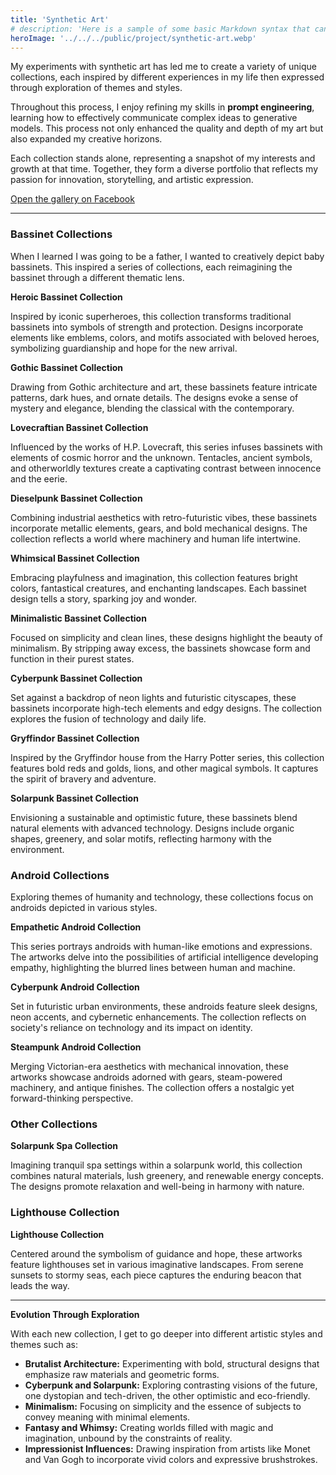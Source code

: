 ```yaml
---
title: 'Synthetic Art'
# description: 'Here is a sample of some basic Markdown syntax that can be used when writing Markdown content in Astro.'
heroImage: '../../../public/project/synthetic-art.webp'
---
```


My experiments with synthetic art has led me to create a variety of unique collections, each inspired by different experiences in my life then expressed through exploration of themes and styles.

Throughout this process, I enjoy refining my skills in **prompt engineering**, learning how to effectively communicate complex ideas to generative models. This process not only enhanced the quality and depth of my art but also expanded my creative horizons.

Each collection stands alone, representing a snapshot of my interests and growth at that time. Together, they form a diverse portfolio that reflects my passion for innovation, storytelling, and artistic expression.

[Open the gallery on Facebook](https://www.facebook.com/profile.php?id=61552743182916)

---

### **Bassinet Collections**

When I learned I was going to be a father, I wanted to creatively depict baby bassinets. This inspired a series of collections, each reimagining the bassinet through a different thematic lens.

**Heroic Bassinet Collection**

Inspired by iconic superheroes, this collection transforms traditional bassinets into symbols of strength and protection. Designs incorporate elements like emblems, colors, and motifs associated with beloved heroes, symbolizing guardianship and hope for the new arrival.

**Gothic Bassinet Collection**

Drawing from Gothic architecture and art, these bassinets feature intricate patterns, dark hues, and ornate details. The designs evoke a sense of mystery and elegance, blending the classical with the contemporary.

**Lovecraftian Bassinet Collection**

Influenced by the works of H.P. Lovecraft, this series infuses bassinets with elements of cosmic horror and the unknown. Tentacles, ancient symbols, and otherworldly textures create a captivating contrast between innocence and the eerie.

**Dieselpunk Bassinet Collection**

Combining industrial aesthetics with retro-futuristic vibes, these bassinets incorporate metallic elements, gears, and bold mechanical designs. The collection reflects a world where machinery and human life intertwine.

**Whimsical Bassinet Collection**

Embracing playfulness and imagination, this collection features bright colors, fantastical creatures, and enchanting landscapes. Each bassinet design tells a story, sparking joy and wonder.

**Minimalistic Bassinet Collection**

Focused on simplicity and clean lines, these designs highlight the beauty of minimalism. By stripping away excess, the bassinets showcase form and function in their purest states.

**Cyberpunk Bassinet Collection**

Set against a backdrop of neon lights and futuristic cityscapes, these bassinets incorporate high-tech elements and edgy designs. The collection explores the fusion of technology and daily life.

**Gryffindor Bassinet Collection**

Inspired by the Gryffindor house from the Harry Potter series, this collection features bold reds and golds, lions, and other magical symbols. It captures the spirit of bravery and adventure.

**Solarpunk Bassinet Collection**

Envisioning a sustainable and optimistic future, these bassinets blend natural elements with advanced technology. Designs include organic shapes, greenery, and solar motifs, reflecting harmony with the environment.

### **Android Collections**

Exploring themes of humanity and technology, these collections focus on androids depicted in various styles.

**Empathetic Android Collection**

This series portrays androids with human-like emotions and expressions. The artworks delve into the possibilities of artificial intelligence developing empathy, highlighting the blurred lines between human and machine.

**Cyberpunk Android Collection**

Set in futuristic urban environments, these androids feature sleek designs, neon accents, and cybernetic enhancements. The collection reflects on society's reliance on technology and its impact on identity.

**Steampunk Android Collection**

Merging Victorian-era aesthetics with mechanical innovation, these artworks showcase androids adorned with gears, steam-powered machinery, and antique finishes. The collection offers a nostalgic yet forward-thinking perspective.

### **Other Collections**

**Solarpunk Spa Collection**

Imagining tranquil spa settings within a solarpunk world, this collection combines natural materials, lush greenery, and renewable energy concepts. The designs promote relaxation and well-being in harmony with nature.

### **Lighthouse Collection**

**Lighthouse Collection**

Centered around the symbolism of guidance and hope, these artworks feature lighthouses set in various imaginative landscapes. From serene sunsets to stormy seas, each piece captures the enduring beacon that leads the way.

---

**Evolution Through Exploration**

With each new collection, I get to go deeper into different artistic styles and themes such as:

- **Brutalist Architecture:** Experimenting with bold, structural designs that emphasize raw materials and geometric forms.
- **Cyberpunk and Solarpunk:** Exploring contrasting visions of the future, one dystopian and tech-driven, the other optimistic and eco-friendly.
- **Minimalism:** Focusing on simplicity and the essence of subjects to convey meaning with minimal elements.
- **Fantasy and Whimsy:** Creating worlds filled with magic and imagination, unbound by the constraints of reality.
- **Impressionist Influences:** Drawing inspiration from artists like Monet and Van Gogh to incorporate vivid colors and expressive brushstrokes.